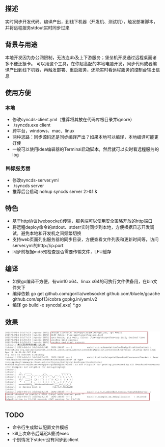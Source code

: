 ## 描述
实时同步开发代码、编译产出，到线下机器（开发机、测试机），触发部署脚本，并将远程服务stdout实时同步过来

## 背景与用途
本地开发因为办公网限制，无法连db及上下游服务；堡垒机开发通过远程桌面诸多不便还挺卡。
可以用这个工具，在你超高配的本地电脑开发，同步代码或者编译产出到线下机器，再触发部署、重启服务，还能实时看远程服务的控制台输出信息

## 使用方便
### 本地
- 修改syncds-client.yml（推荐将其放在代码库根目录并ignore）
- ./syncds.exe client
- 跨平台，windows、mac、linux
- 两种思路：同步源码还是同步编译产出？如果本地可以编译，本地编译可能更好使
- 一般可以使用idea编辑器的Terminal启动脚本，然后就可以实时看远程服务的log

### 目标服务器
- 修改syncds-server.yml
- ./syncds server
- 推荐后台启动 nohup syncds server 2>&1 &


## 特色
- 基于http协议(websocket)传输，服务端可以使用安全策略开放的http端口
- 将远程deploy命令的stdout、stderr实时同步到本地，方便根据日志开发调试，避免本地和开发机之间频繁切换
- 支持web页面列出服务器的同步目录，方便查看文件列表和更新时间等，访问server.yml的http://ip:port
- 同步前根据md5预检查是否需要传输文件，LFU缓存

## 编译
- 如果go编译不方便，有win10 x64、linux x64的可执行文件供备用，在bin文件夹下
- 编译依赖 go get github.com/gorilla/websocket github.com/bluele/gcache github.com/spf13/cobra gopkg.in/yaml.v2
- 编译 go build -o syncds\[.exe\] \*.go

## 效果
![效果图](./snapshot.jpg)

## TODO
- 命令行生成默认配置文件模板
- kill上次命令后延迟&重试exec
- 个别情况下stderr没有同步到client
